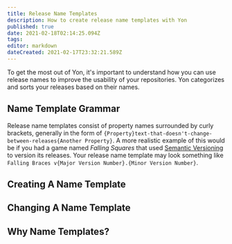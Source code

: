 ```yaml
---
title: Release Name Templates
description: How to create release name templates with Yon
published: true
date: 2021-02-18T02:14:25.094Z
tags: 
editor: markdown
dateCreated: 2021-02-17T23:32:21.589Z
---
```


To get the most out of Yon, it's important to understand how you can use release names to improve the usability of your repositories. 
Yon categorizes and sorts your releases based on their names.

## Name Template Grammar
Release name templates consist of property names surrounded by curly brackets, generally in the form of `{Property}text-that-doesn't-change-between-releases{Another Property}`. 
A more realistic example of this would be if you had a game named _Falling Squares_ that used [Semantic Versioning]() to version its releases. 
Your release name template may look something like `Falling Braces v{Major Version Number}.{Minor Version Number}`.

## Creating A Name Template

## Changing A Name Template

## Why Name Templates?
